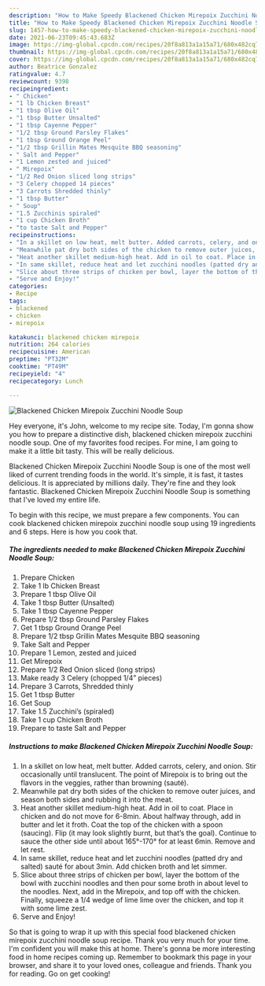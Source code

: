 ```yaml
---
description: "How to Make Speedy Blackened Chicken Mirepoix Zucchini Noodle Soup"
title: "How to Make Speedy Blackened Chicken Mirepoix Zucchini Noodle Soup"
slug: 1457-how-to-make-speedy-blackened-chicken-mirepoix-zucchini-noodle-soup
date: 2021-06-23T09:45:43.683Z
image: https://img-global.cpcdn.com/recipes/20f8a813a1a15a71/680x482cq70/blackened-chicken-mirepoix-zucchini-noodle-soup-recipe-main-photo.jpg
thumbnail: https://img-global.cpcdn.com/recipes/20f8a813a1a15a71/680x482cq70/blackened-chicken-mirepoix-zucchini-noodle-soup-recipe-main-photo.jpg
cover: https://img-global.cpcdn.com/recipes/20f8a813a1a15a71/680x482cq70/blackened-chicken-mirepoix-zucchini-noodle-soup-recipe-main-photo.jpg
author: Beatrice Gonzalez
ratingvalue: 4.7
reviewcount: 9398
recipeingredient:
- " Chicken"
- "1 lb Chicken Breast"
- "1 tbsp Olive Oil"
- "1 tbsp Butter Unsalted"
- "1 tbsp Cayenne Pepper"
- "1/2 tbsp Ground Parsley Flakes"
- "1 tbsp Ground Orange Peel"
- "1/2 tbsp Grillin Mates Mesquite BBQ seasoning"
- " Salt and Pepper"
- "1 Lemon zested and juiced"
- " Mirepoix"
- "1/2 Red Onion sliced long strips"
- "3 Celery chopped 14 pieces"
- "3 Carrots Shredded thinly"
- "1 tbsp Butter"
- " Soup"
- "1.5 Zucchinis spiraled"
- "1 cup Chicken Broth"
- "to taste Salt and Pepper"
recipeinstructions:
- "In a skillet on low heat, melt butter. Added carrots, celery, and onion. Stir occasionally until translucent. The point of Mirepoix is to bring out the flavors in the veggies, rather than browning (sauté)."
- "Meanwhile pat dry both sides of the chicken to remove outer juices, and season both sides and rubbing it into the meat."
- "Heat another skillet medium-high heat. Add in oil to coat. Place in chicken and do not move for 6-8min. About halfway through, add in butter and let it froth. Coat the top of the chicken with a spoon (saucing). Flip (it may look slightly burnt, but that’s the goal). Continue to sauce the other side until about 165°-170° for at least 6min. Remove and let rest."
- "In same skillet, reduce heat and let zucchini noodles (patted dry and salted) sauté for about 3min. Add chicken broth and let simmer."
- "Slice about three strips of chicken per bowl, layer the bottom of the bowl with zucchini noodles and then pour some broth in about level to the noodles. Next, add in the Mirepoix, and top off with the chicken. Finally, squeeze a 1/4 wedge of lime lime over the chicken, and top it with some lime zest."
- "Serve and Enjoy!"
categories:
- Recipe
tags:
- blackened
- chicken
- mirepoix

katakunci: blackened chicken mirepoix 
nutrition: 264 calories
recipecuisine: American
preptime: "PT32M"
cooktime: "PT49M"
recipeyield: "4"
recipecategory: Lunch

---
```



![Blackened Chicken Mirepoix Zucchini Noodle Soup](https://img-global.cpcdn.com/recipes/20f8a813a1a15a71/680x482cq70/blackened-chicken-mirepoix-zucchini-noodle-soup-recipe-main-photo.jpg)

Hey everyone, it's John, welcome to my recipe site. Today, I'm gonna show you how to prepare a distinctive dish, blackened chicken mirepoix zucchini noodle soup. One of my favorites food recipes. For mine, I am going to make it a little bit tasty. This will be really delicious.



Blackened Chicken Mirepoix Zucchini Noodle Soup is one of the most well liked of current trending foods in the world. It's simple, it is fast, it tastes delicious. It is appreciated by millions daily. They're fine and they look fantastic. Blackened Chicken Mirepoix Zucchini Noodle Soup is something that I've loved my entire life.


To begin with this recipe, we must prepare a few components. You can cook blackened chicken mirepoix zucchini noodle soup using 19 ingredients and 6 steps. Here is how you cook that.

<!--inarticleads1-->

##### The ingredients needed to make Blackened Chicken Mirepoix Zucchini Noodle Soup:

1. Prepare  Chicken
1. Take 1 lb Chicken Breast
1. Prepare 1 tbsp Olive Oil
1. Take 1 tbsp Butter (Unsalted)
1. Take 1 tbsp Cayenne Pepper
1. Prepare 1/2 tbsp Ground Parsley Flakes
1. Get 1 tbsp Ground Orange Peel
1. Prepare 1/2 tbsp Grillin Mates Mesquite BBQ seasoning
1. Take  Salt and Pepper
1. Prepare 1 Lemon, zested and juiced
1. Get  Mirepoix
1. Prepare 1/2 Red Onion sliced (long strips)
1. Make ready 3 Celery (chopped 1/4” pieces)
1. Prepare 3 Carrots, Shredded thinly
1. Get 1 tbsp Butter
1. Get  Soup
1. Take 1.5 Zucchini’s (spiraled)
1. Take 1 cup Chicken Broth
1. Prepare to taste Salt and Pepper




<!--inarticleads2-->

##### Instructions to make Blackened Chicken Mirepoix Zucchini Noodle Soup:

1. In a skillet on low heat, melt butter. Added carrots, celery, and onion. Stir occasionally until translucent. The point of Mirepoix is to bring out the flavors in the veggies, rather than browning (sauté).
1. Meanwhile pat dry both sides of the chicken to remove outer juices, and season both sides and rubbing it into the meat.
1. Heat another skillet medium-high heat. Add in oil to coat. Place in chicken and do not move for 6-8min. About halfway through, add in butter and let it froth. Coat the top of the chicken with a spoon (saucing). Flip (it may look slightly burnt, but that’s the goal). Continue to sauce the other side until about 165°-170° for at least 6min. Remove and let rest.
1. In same skillet, reduce heat and let zucchini noodles (patted dry and salted) sauté for about 3min. Add chicken broth and let simmer.
1. Slice about three strips of chicken per bowl, layer the bottom of the bowl with zucchini noodles and then pour some broth in about level to the noodles. Next, add in the Mirepoix, and top off with the chicken. Finally, squeeze a 1/4 wedge of lime lime over the chicken, and top it with some lime zest.
1. Serve and Enjoy!




So that is going to wrap it up with this special food blackened chicken mirepoix zucchini noodle soup recipe. Thank you very much for your time. I'm confident you will make this at home. There's gonna be more interesting food in home recipes coming up. Remember to bookmark this page in your browser, and share it to your loved ones, colleague and friends. Thank you for reading. Go on get cooking!
